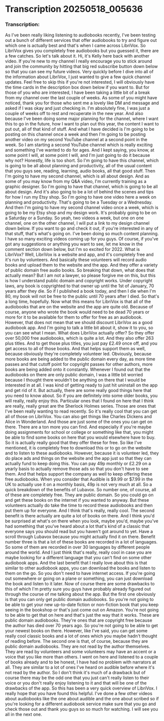 # Transcription 20250518_005636
### Transcription:
As I've been really liking listening to audiobooks recently, I've been testing out a bunch of
 different services that offer audiobooks to try and figure out which one is actually best
 and that's when I came across LibriVox. So LibriVox gives you completely free audiobooks
 but you guessed it, there are a few catches. So let's talk about it.
 Hi, it's Kelly here back with another video. If you're new to my channel I really encourage you
 to stick around and join the community by hitting that big red subscribe button down below
 so that you can see my future videos. Very quickly before I dive into all of the information
 about LibriVox, I just wanted to give a few quick channel updates. Feel free to skip this if you're
 not interested, I will obviously have the time cards in the description box down below if you want to.
 But for those of you who are interested, I have been taking a little bit of a break from my channel
 over the last couple of weeks. As some of you might have noticed, thank you for those who sent me a
 lovely like DM and message and asked if I was okay and just checking in. I'm absolutely fine, I was just
 a couple of weeks off to rest and recuperate in the new year. And also because I've been doing some
 major planning for the channel, where I want this to go in the future, how I want to plan out this year,
 the content I want to put out, all of that kind of stuff. And what I have decided is I'm going to be
 posting on this channel once a week and then I'm going to be posting another video on my second
 YouTube channel at a second point in the week. So I am starting a second YouTube channel which is really
 exciting and something I've wanted to do for ages. And I kept saying, you know, at some point I will,
 at some point I will, and I'm just going to do it because why not? Honestly, life is too short.
 So I'm going to have this channel, which is going to be all about planning and productivity,
 all of the usual content that you guys see, reading, learning, audio books, all that good stuff.
 Then I'm going to have my second channel, which is all about design. And as some of you may know
 from my Q&A video, I'm currently training as a graphic designer. So I'm going to have that channel,
 which is going to be all about design. And it's also going to be a lot of behind the scenes and
 tips for how I run my Etsy shop. So I'm going to have one video here a week on planning and
 productivity. That's going to be a Tuesday or a Wednesday. And then I'm going to have my second
 channel video once a week, which is going to be my Etsy shop and my design work. It's probably going
 to be on a Saturday or a Sunday. So yeah, two videos a week, but one on one channel, one on the other
 channel, I will put a link to my design channel down below. If you want to go and check it out,
 if you're interested in any of that stuff, that's what's going on. I've been doing so much content
 planning. I have so many exciting videos coming up for you guys. Of course, if you've got any
 suggestions or anything you want to see, let me know in the comment section down below, but I'm so
 excited for 2022. What is LibriVox? Well, LibriVox is a website and app, and it's completely free and
 it's run by volunteers. And basically these volunteers will record audio books and upload
 them to the website and the app. And they offer a variety of public domain free audio books. So
 breaking that down, what does that actually mean? But I am not a lawyer, so please forgive me on this,
 but this is how I understand public domain and copyright works. Under copyright laws, any book is
 copyrighted to that owner up until the 1st of January, 70 years after they die. So if I published
 a book today, and then I die when I'm 80, my book will not be free to the public until 70 years after I
 died. So that's a long time, hopefully. Now what this means for LibriVox is that all of the audiobooks
 that are on the website and the app are quite old. Because of course, anyone who wrote the book would
 need to be dead 70 years or more for it to be available for them to offer for free as an
 audiobook. However, that does not mean that we should discount LibriVox as a good audiobook app.
 And I'm going to talk a little bit about it, show it to you, so you can see what I mean.
 What does LibriVox actually offer? So they offer over 50,000 free audiobooks, which is quite a lot.
 And they also offer 263 plus titles. And to get those plus titles, you just pay £2.49 once off,
 and you get access to all of those books. And that helps support them as well,
 because obviously they're completely volunteer led. Obviously, because more books are being added
 to the public domain every day, as more time passes and that cutoff point for copyright passes for other
 authors, more books are being added onto it constantly. Whenever I found out that the audiobooks
 on there are only public domain, I was a little bit worried because I thought there wouldn't be
 anything on there that I would be interested in at all. I was kind of getting ready to just hit
 uninstall on the app and get rid of it. But actually, there are some really good things
 here that you need to know about. So if you are definitely into some older books, you will really,
 really enjoy this. Particular ones that I found on here that I think are really, really great are the
 Sherlock Holmes series. Those are ones that I've been really wanting to read recently. So it's really
 cool that you can get all of those on LibriVox. You can also get things like Charles Dickens and
 Alice in Wonderland. And those are just some of the ones you can get on there. There are a ton more
 you can find. And especially if you're maybe doing assignments for school or college or something like
 that, you might be able to find some books on here that you would elsewhere have to buy. So it is
 actually really good that they offer these for free. So like I've mentioned, it is completely free
 to download this or to go on the website and to listen to these audiobooks. However, because it is
 volunteer led, they do place ads and things on the website and the app just so that they can actually
 fund to keep doing this. You can pay 49p monthly or £2.29 on a yearly basis to actually remove those
 ads so that you don't have to see them. And that helps support the company as well to keep offering
 these free audiobooks. When you consider that Audible is $9.99 or $7.99 in the UK to actually
 use it on a monthly basis, 49p is not very much at all. So a quick breakdown of the benefits of
 Lubavox. So number one, of course, all of these are completely free. They are public domain. So you
 could go on and get these books on the internet if you wanted to anyway. But these volunteers actually
 do take the time to record these audiobooks and then put them up for everyone. And I think that's
 really, really cool. The second benefit is there actually are quite a lot of books on there. And I
 think you'd be surprised at what's on there when you look, maybe you'd, maybe you've had something
 that you've heard about a lot that's kind of a classic that everyone says you should read but
 you haven't got around to yet. Have a scroll through Lubavox because you might actually find
 it on there. Benefit number three is that a lot of these books are recorded in a lot of languages.
 So some of them are recorded in over 30 languages by different people around the world. And I just
 think that's really, really cool in case you are maybe looking for a different language that you
 can't find on some other audiobook apps. And the last benefit that I really love about this
 is that similar to other audiobook apps, you can download the books and listen to them on the go.
 So you don't need to have internet access. If you're going out somewhere or going on a plane
 or something, you can just download the book and listen to it later. Now of course there are some
 drawbacks to this of which I'm pretty sure you guys have probably already figured out through the course
 of me talking about the app. But the first one obviously is that you can only get public domain
 audiobooks. So you're not going to be able to get your new up-to-date fiction or non-fiction book that you
 keep seeing in the bookshop or that's just come out on Amazon. You're not going to be able to get that
 on here and that's just the way that it works. These are public domain audiobooks. They're ones
 that are copyright free because the author has died over 70 years ago. So you're not going to be able
 to get your newest books on there. However, like I've said, you can get some really cool classic books
 and a lot of ones which you maybe hadn't thought of reading before. The second one is that, of course,
 because they are public domain audiobooks. They are not read by the author themselves. They are
 read by volunteers and some volunteers may have an accent or a voice that you like more than others.
 I went on here and listened to a couple of books already and to be honest, I have had no problem
 with narrators at all. They are similar to a lot of ones I've heard on audible before where it's not
 read by the author. So I don't think it's much of a drawback but of course there may be the odd one that
 you just can't really listen to their voice or you don't really enjoy listening to it and that will be
 one of the drawbacks of the app. So this has been a very quick overview of LibriVox. I really
 hope that you have found this helpful. I've done a few other videos about audiobooks like the one about
 audible and the one about scribed so if you're looking for a different audiobook service make sure
 that you go and check those out and thank you guys so so much for watching. I will see you all in the next one.

